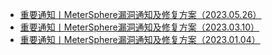 - [重要通知丨MeterSphere漏洞通知及修复方案（2023.05.26）](https://mp.weixin.qq.com/s/vSs7GkZ7deGV1Pmfmpp9RQ)
- [重要通知丨MeterSphere漏洞通知及修复方案（2023.03.10）](https://mp.weixin.qq.com/s/8O4Bn0n1EE8VMBJfreF2OQ)
- [重要通知丨MeterSphere漏洞通知及修复方案（2023.01.04）](https://mp.weixin.qq.com/s/6cIx6dqdBP3MhaOvefcaGw)